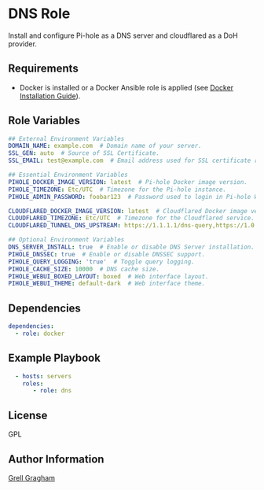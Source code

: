 DNS Role
=========

Install and configure Pi-hole as a DNS server and cloudflared as a DoH provider.

Requirements
------------

- Docker is installed or a Docker Ansible role is applied (see [Docker Installation Guide](https://docs.docker.com/engine/install/)).

Role Variables
--------------

```yml
## External Environment Variables
DOMAIN_NAME: example.com  # Domain name of your server.
SSL_GEN: auto  # Source of SSL Certificate.
SSL_EMAIL: test@example.com  # Email address used for SSL certificate registration or renewal notifications.

## Essential Environment Variables
PIHOLE_DOCKER_IMAGE_VERSION: latest  # Pi-hole Docker image version.
PIHOLE_TIMEZONE: Etc/UTC  # Timezone for the Pi-hole instance.
PIHOLE_ADMIN_PASSWORD: foobar123  # Password used to login in Pi-hole WebUI.

CLOUDFLARED_DOCKER_IMAGE_VERSION: latest  # Cloudflared Docker image version.
CLOUDFLARED_TIMEZONE: Etc/UTC  # Timezone for the Cloudflared service.
CLOUDFLARED_TUNNEL_DNS_UPSTREAM: https://1.1.1.1/dns-query,https://1.0.0.1/dns-query  # Upstream DoH servers for Cloudflared tunnel.

## Optional Environment Variables
DNS_SERVER_INSTALL: true  # Enable or disable DNS Server installation.
PIHOLE_DNSSEC: true  # Enable or disable DNSSEC support.
PIHOLE_QUERY_LOGGING: 'true'  # Toggle query logging.
PIHOLE_CACHE_SIZE: 10000  # DNS cache size.
PIHOLE_WEBUI_BOXED_LAYOUT: boxed  # Web interface layout.
PIHOLE_WEBUI_THEME: default-dark  # Web interface theme.
```

Dependencies
------------

```yml
dependencies:
  - role: docker
```

Example Playbook
----------------

```yml
  - hosts: servers
    roles:
       - role: dns
```

License
-------

GPL

Author Information
------------------

[Grell Gragham](https://github.com/ggragham)

